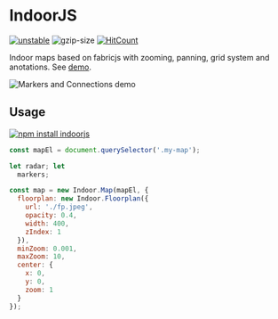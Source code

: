 # IndoorJS 
[![unstable](http://badges.github.io/stability-badges/dist/unstable.svg)](http://github.com/badges/stability-badges)
![gzip-size](https://img.shields.io/badge/size-18.4kb-brightgreen.svg)
<a href="http://hits.dwyl.io/mudin/indoorjs">
    <img src="http://hits.dwyl.io/mudin/indoorjs.svg" alt="HitCount">
  </a>

Indoor maps based on fabricjs with zooming, panning, grid system and anotations. 
See [demo](https://mudin.github.io/indoorjs).

![Markers and Connections demo](https://mudin.github.io/indoorjs/indoorjs.gif?raw=true)

## Usage

[![npm install indoorjs](https://nodei.co/npm/indoorjs.png?mini=true)](https://npmjs.org/package/indoorjs/)

```js
const mapEl = document.querySelector('.my-map');

let radar; let
  markers;

const map = new Indoor.Map(mapEl, {
  floorplan: new Indoor.Floorplan({
    url: './fp.jpeg',
    opacity: 0.4,
    width: 400,
    zIndex: 1
  }),
  minZoom: 0.001,
  maxZoom: 10,
  center: {
    x: 0,
    y: 0,
    zoom: 1
  }
});
```
